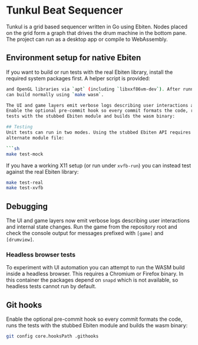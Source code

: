 # Tunkul Beat Sequencer

Tunkul is a grid based sequencer written in Go using Ebiten. Nodes placed on the grid
form a graph that drives the drum machine in the bottom pane. The project can run
as a desktop app or compile to WebAssembly.

## Environment setup for native Ebiten
If you want to build or run tests with the real Ebiten library, install the
required system packages first. A helper script is provided:

```sh
and OpenGL libraries via `apt` (including `libxxf86vm-dev`). After running it you
can build normally using `make wasm`.

The UI and game layers emit verbose logs describing user interactions and
Enable the optional pre-commit hook so every commit formats the code, runs the
tests with the stubbed Ebiten module and builds the wasm binary:

## Testing
Unit tests can run in two modes. Using the stubbed Ebiten API requires the
alternate module file:

```sh
make test-mock
```

If you have a working X11 setup (or run under `xvfb-run`) you can instead test
against the real Ebiten library:

```sh
make test-real
make test-xvfb
```

## Debugging
The UI and game layers now emit verbose logs describing user interactions and
internal state changes. Run the game from the repository root and check the
console output for messages prefixed with `[game]` and `[drumview]`.

### Headless browser tests
To experiment with UI automation you can attempt to run the WASM build inside a
headless browser. This requires a Chromium or Firefox binary. In this container
the packages depend on `snapd` which is not available, so headless tests cannot
run by default.

## Git hooks
Enable the optional pre-commit hook so every commit formats the code, runs the tests with the stubbed Ebiten module and builds the wasm binary:

```sh
git config core.hooksPath .githooks
```
